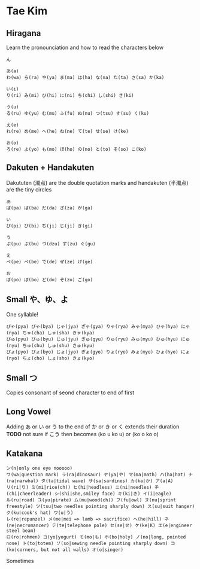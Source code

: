 # Tae Kim

## Hiragana
Learn the pronounciation and how to read the characters below

```
ん

あ(a)
わ(wa) ら(ra) や(ya) ま(ma) は(ha) な(na) た(ta) さ(sa) か(ka) 

い(i)
り(ri) み(mi) ひ(hi) に(ni) ち(chi) し(shi) き(ki)

う(u)
る(ru) ゆ(yu) む(mu) ふ(fu) ぬ(nu) つ(tsu) す(su) く(ku) 

え(e)
れ(re) め(me) へ(he) ね(ne) て(te) せ(se) け(ke)

お(o)
ろ(re) よ(yo) も(mo) ほ(ho) の(no) と(to) そ(so) こ(ko)
```

## Dakuten + Handakuten
Dakututen (濁点) are the double quotation marks and handakuten (半濁点) are the tiny circles

```
あ
ぱ(pa) ば(ba) だ(da) ざ(za) が(ga)

い
ぴ(pi) び(bi) ぢ(ji) じ(ji) ぎ(gi)

う
ぷ(pu) ぶ(bu) づ(dzu) ず(zu) ぐ(gu)

え
ぺ(pe) べ(be) で(de) ぜ(ze) げ(ge)

お
ぽ(po) ぼ(bo) ど(do) ぞ(zo) ご(go)
```

## Small や、ゆ、よ
One syllable!
```
ぴゃ(pya) びゃ(bya) じゃ(jya) ぎゃ(gya) りゃ(rya) みゃ(mya) ひゃ(hya) にゃ(nya) ちゃ(cha) しゃ(sha) きゃ(kya)
ぴゅ(pyu) びゅ(byu) じゅ(jyu) ぎゅ(gyu) りゅ(ryu) みゅ(myu) ひゅ(hyu) にゅ(nyu) ちゅ(chu) しゅ(shu) きゅ(kyu)
ぴょ(pyo) びょ(byo) じょ(jyo) ぎょ(gyo) りょ(ryo) みょ(myo) ひょ(hyo) にょ(nyo) ちょ(cho) しょ(sho) きょ(kyo)
```

## Small つ
Copies consonant of seond character to end of first

## Long Vowel
Adding あ or い or う to the end of か or き or く extends their duration
**TODO** not sure if こう then becomes (ko u ko u) or (ko o ko o)

## Katakana
```
ン(n|only one eye nooooo)
ワ(wa|question mark) ラ(ra|dinosaur) ヤ(ya|や) マ(ma|math) ハ(ha|hat) ナ(na|narwhal) タ(ta|tidal wave) サ(sa|sardines) カ(ka|か) ア(a|A)
リ(ri|り) ミ(mi|rice(ch)) ヒ(hi|headless) ニ(ni|needles) チ(chi|cheerleader) シ(shi|she,smiley face) キ(ki|き) イ(i|eagle)
ル(ru|road) ユ(yu|pirate) ム(mu|wood(ch)) フ(fu|owl) ヌ(nu|sprint freestyle) ツ(tsu|two needles pointing sharply down) ス(su|suit hanger) ク(ku|cook's hat) ウ(u|う)
レ(re|repunzel) メ(me|mei => lamb => sacrifice) ヘ(he|hill) ネ(ne|necromancer) テ(te|telephone pole) セ(se|せ) ケ(ke|K) エ(e|engineer steel beam)
ロ(ro|rohmen) ヨ(yo|yogurt) モ(mo|も) ホ(bo|holy) ノ(no|long, pointed nose) ト(to|totem) ソ(so|sewing needle pointing sharply down) コ(ko|corners, but not all walls) オ(o|singer)
```

Sometimes